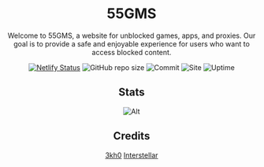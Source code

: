 <div align='center'>

# 55GMS

Welcome to 55GMS, a website for unblocked games, apps, and proxies. Our goal is to provide a safe and enjoyable experience for users who want to access blocked content.


[![Netlify Status](https://api.netlify.com/api/v1/badges/f7eb45c3-8ed9-495c-b3c1-509454478f89/deploy-status)](https://app.netlify.com/sites/superlative-liger-9df658/deploys)
![GitHub repo size](https://img.shields.io/github/repo-size/55gms/55gms)
![Commit](https://img.shields.io/github/commit-activity/w/55gms/55gms)
![Site](https://img.shields.io/website?url=https%3A%2F%2F55gms.com)
![Uptime](https://img.shields.io/uptimerobot/ratio/7/m793507060-97e6bef63b62591b668ced4f)


## Stats

![Alt](https://repobeats.axiom.co/api/embed/aa0d492e7df85dd81f1e15509991745130be77cd.svg "Repobeats analytics image")

## Credits

<a href="https://github.com/3kh0/3kh0.github.io">3kh0</a>
<a href="https://github.com/interstellarnetwork/interstellar-v3">Interstellar</a>


